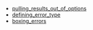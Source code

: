 - [pulling_results_out_of_options](pulling_results_out_of_options/README.md)
- [defining_error_type](defining_error_type/README.md)
- [boxing_errors](boxing_errors/README.md)